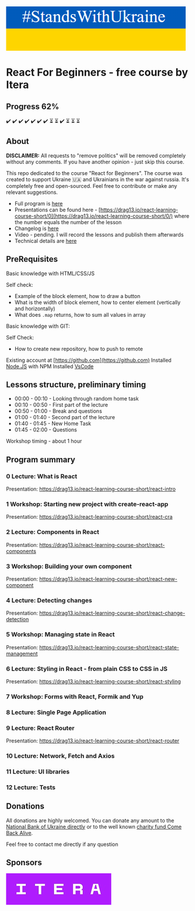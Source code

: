 [![StandsWithUkraine](https://raw.githubusercontent.com/Drag13/drag13.github.io/development/swu.PNG)](https://savelife.in.ua/en/donate/)

# React For Beginners - free course by Itera

## Progress 62%

✔️ ✔️ ✔️ ✔️ ✔️ ✔️ ✔️ ⏳ ⏳ ✔️ ⏳ ⏳ ⏳ 

## About

**DISCLAIMER:**
All requests to "remove politics" will be removed completely without any comments. If you have another opinion - just skip this course.

This repo dedicated to the course "React for Beginners". The course was created to support Ukraine 🇺🇦 and Ukrainians in the war against russia. It's completely free and open-sourced. Feel free to contribute or make any relevant suggestions.

- Full program is [here](PROGRAM.md)
- Presentations can be found here - [https://drag13.io/react-learning-course-short/0](https://drag13.io/react-learning-course-short/0/) where the number equals the number of the lesson
- Changelog is [here](CHANGELOG.md)
- Video - pending. I will record the lessons and publish them afterwards
- Technical details are [here](devlog.md)

## PreRequisites

Basic knowledge with HTML/CSS/JS

Self check:

- Example of the block element, how to draw a button
- What is the width of block element, how to center element (vertically and horizontally)
- What does `.map` returns, how to sum all values in array

Basic knowledge with GIT:

Self Check:

- How to create new repository, how to push to remote

Existing account at [https://github.com](https://github.com)
Installed [Node.JS](https://nodejs.org/en/) with NPM
Installed [VsCode](https://code.visualstudio.com/)

## Lessons structure, preliminary timing

- 00:00 - 00:10 - Looking through random home task
- 00:10 - 00:50 - First part of the lecture
- 00:50 - 01:00 - Break and questions
- 01:00 - 01:40 - Second part of the lecture
- 01:40 - 01:45 - New Home Task
- 01:45 - 02:00 - Questions

Workshop timing - about 1 hour

## Program summary

### 0 Lecture: What is React

Presentation: https://drag13.io/react-learning-course-short/react-intro

### 1 Workshop: Starting new project with create-react-app

Presentation: https://drag13.io/react-learning-course-short/react-cra

### 2 Lecture: Components in React

Presentation: https://drag13.io/react-learning-course-short/react-components

### 3 Workshop: Building your own component

Presentation: https://drag13.io/react-learning-course-short/react-new-component

### 4 Lecture: Detecting changes

Presentation: https://drag13.io/react-learning-course-short/react-change-detection

### 5 Workshop: Managing state in React

Presentation: https://drag13.io/react-learning-course-short/react-state-management

### 6 Lecture: Styling in React - from plain CSS to CSS in JS

Presentation: https://drag13.io/react-learning-course-short/react-styling

### 7 Workshop: Forms with React, Formik and Yup

### 8 Lecture: Single Page Application

### 9 Lecture: React Router

Presentation: https://drag13.io/react-learning-course-short/react-router

### 10 Lecture: Network, Fetch and Axios

### 11 Lecture: UI libraries

### 12 Lecture: Tests

## Donations

All donations are highly welcomed. You can donate any amount to the [National Bank of Ukraine directly](https://bank.gov.ua/en/news/all/natsionalniy-bank-vidkriv-spetsrahunok-dlya-zboru-koshtiv-na-potrebi-armiyi) or to the well known [charity fund Come Back Alive](https://www.comebackalive.in.ua/donate).

Feel free to contact me directly if any question

## Sponsors
[
![](/presentations/shared/imgs/Itera-logo-white-fuchsia.jpg)
](itera.com)